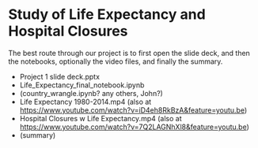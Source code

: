# Study of Life Expectancy and Hospital Closures

The best route through our project is to first open the slide deck, and then the notebooks, optionally the video files, and finally the summary.

* Project 1 slide deck.pptx
* Life_Expectancy_final_notebook.ipynb
* (country_wrangle.ipynb?  any others, John?)
* Life Expectancy 1980-2014.mp4 (also at https://www.youtube.com/watch?v=iD4eh8RkBzA&feature=youtu.be)
* Hospital Closures w Life Expectancy.mp4 (also at https://www.youtube.com/watch?v=7Q2LAGNhXl8&feature=youtu.be)
* (summary)
